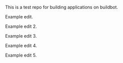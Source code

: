 This is a test repo for building applications on buildbot.

Example edit.

Example edit 2.

Example edit 3.

Example edit 4.

Example edit 5.
